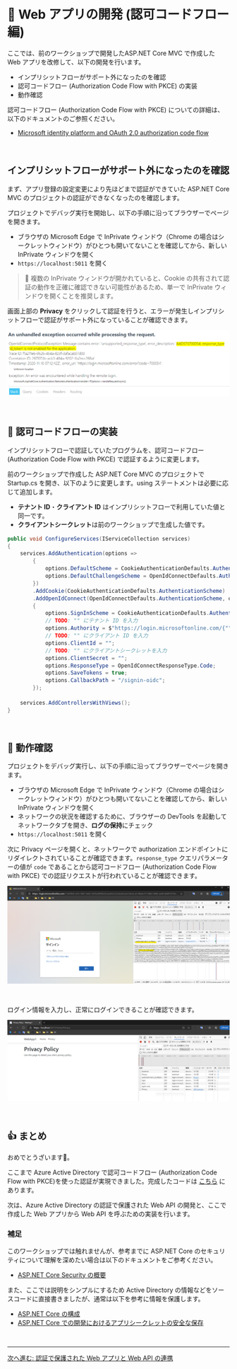 # 🚀 Web アプリの開発 (認可コードフロー編)

ここでは、前のワークショップで開発した<span>ASP</span>.NET Core MVC で作成した Web アプリを改修して、以下の開発を行います。

- インプリシットフローがサポート外になったのを確認
- 認可コードフロー (Authorization Code Flow with PKCE) の実装
- 動作確認

認可コードフロー (Authorization Code Flow with PKCE) についての詳細は、以下のドキュメントのご参照ください。

- [Microsoft identity platform and OAuth 2.0 authorization code flow](https://docs.microsoft.com/ja-jp/azure/active-directory/develop/v2-oauth2-auth-code-flow)

<br>

## インプリシットフローがサポート外になったのを確認

まず、アプリ登録の設定変更により先ほどまで認証ができていた <span>ASP</span>.NET Core MVC のプロジェクトの認証ができなくなったのを確認します。

プロジェクトでデバッグ実行を開始し、以下の手順に沿ってブラウザーでページを開きます。

- ブラウザの Microsoft Edge で InPrivate ウィンドウ（Chrome の場合はシークレットウィンドウ）がひとつも開いてないことを確認してから、新しい InPrivate ウィンドウを開く
- `https://localhost:5011` を開く


> 🔎 複数の InPrivate ウィンドウが開かれていると、Cookie の共有されて認証の動作を正確に確認できない可能性があるため、単一で InPrivate ウィンドウを開くことを推奨します。

画面上部の **Privacy** をクリックして認証を行うと、エラーが発生しインプリシットフローで認証がサポート外になっていることが確認できます。

![image](./images/02_01.png)

<br>

## 📜 認可コードフローの実装

インプリシットフローで認証していたプログラムを、認可コードフロー (Authorization Code Flow with PKCE) で認証するように変更します。

前のワークショップで作成した <span>ASP</span>.NET Core MVC のプロジェクトで Startup.cs を開き、以下のように変更します。using ステートメントは必要に応じて追加します。

- **テナント ID**・**クライアント ID** はインプリシットフローで利用していた値と同一です。
- **クライアントシークレット**は前のワークショップで生成した値です。

```cs
public void ConfigureServices(IServiceCollection services)
{
    services.AddAuthentication(options =>
        {
            options.DefaultScheme = CookieAuthenticationDefaults.AuthenticationScheme;
            options.DefaultChallengeScheme = OpenIdConnectDefaults.AuthenticationScheme;
        })
        .AddCookie(CookieAuthenticationDefaults.AuthenticationScheme)
        .AddOpenIdConnect(OpenIdConnectDefaults.AuthenticationScheme, options =>
        {
            options.SignInScheme = CookieAuthenticationDefaults.AuthenticationScheme;
            // TODO: "" にテナント ID を入力
            options.Authority = $"https://login.microsoftonline.com/{""}/v2.0";
            // TODO: "" にクライアント ID を入力
            options.ClientId = "";
            // TODO: "" にクライアントシークレットを入力
            options.ClientSecret = "";
            options.ResponseType = OpenIdConnectResponseType.Code;
            options.SaveTokens = true;
            options.CallbackPath = "/signin-oidc";
        });

    services.AddControllersWithViews();
}
```

<br>

## 📜 動作確認

プロジェクトをデバッグ実行し、以下の手順に沿ってブラウザーでページを開きます。

- ブラウザの Microsoft Edge で InPrivate ウィンドウ（Chrome の場合はシークレットウィンドウ）がひとつも開いてないことを確認してから、新しい InPrivate ウィンドウを開く
- ネットワークの状況を確認するために、ブラウザーの DevTools を起動してネットワークタブを開き、**ログの保持**にチェック
- `https://localhost:5011` を開く

次に Privacy ページを開くと、ネットワークで authorization エンドポイントにリダイレクトされていることが確認できます。`response_type` クエリパラメーターの値が `code` であることから認可コードフロー (Authorization Code Flow with PKCE) での認証リクエストが行われていることが確認できます。

![image](./images/02_02.png)

<br>

ログイン情報を入力し、正常にログインできることが確認できます。

![image](./images/02_03.png)

<br>

## 👍 まとめ

おめでとうざいます🎉。

ここまで Azure Active Directory で認可コードフロー (Authorization Code Flow with PKCE)を使った認証が実現できました。完成したコードは [こちら](./src) にあります。

次は、Azure Active Directory の認証で保護された Web API の開発と、ここで作成した Web アプリから Web API を呼ぶための実装を行います。

### 補足

このワークショップでは触れませんが、参考までに <span>ASP</span>.NET Core のセキュリティについて理解を深めたい場合は以下のドキュメントをご参考ください。

- [ASP.NET Core Security の概要](https://docs.microsoft.com/ja-jp/aspnet/core/security/?view=aspnetcore-3.1)

また、ここでは説明をシンプルにするため Active Directory の情報などをソースコードに直接書きましたが、通常は以下を参考に情報を保護します。

- [ASP.NET Core の構成](https://docs.microsoft.com/ja-jp/aspnet/core/fundamentals/configuration/?view=aspnetcore-5.0)
- [ASP.NET Core での開発におけるアプリシークレットの安全な保存](https://docs.microsoft.com/ja-jp/aspnet/core/security/app-secrets?view=aspnetcore-5.0&tabs=windows)

<br>

---

[次へ進む: 認証で保護された Web アプリと Web API の連携](../5-2-3_webapp-webapi/0_README.md)
